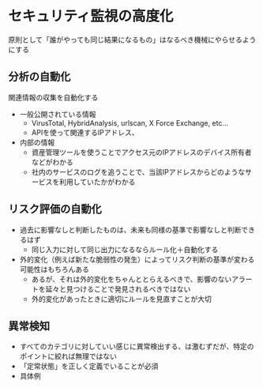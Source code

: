 # セキュリティ監視の高度化

原則として「誰がやっても同じ結果になるもの」はなるべき機械にやらせるようにする

## 分析の自動化

関連情報の収集を自動化する

- 一般公開されている情報
    - VirusTotal, HybridAnalysis, urlscan, X Force Exchange, etc...
    - APIを使って関連するIPアドレス、
- 内部の情報
    - 資産管理ツールを使うことでアクセス元のIPアドレスのデバイス所有者などがわかる
    - 社内のサービスのログを追うことで、当該IPアドレスからどのようなサービスを利用していたかがわかる

## リスク評価の自動化

- 過去に影響なしと判断したものは、未来も同様の基準で影響なしと判断できるはず
    - 同じ入力に対して同じ出力になるならルール化＋自動化する
- 外的変化（例えば新たな脆弱性の発生）によってリスク判断の基準が変わる可能性はもちろんある
    - あるが、それは外的変化をちゃんととらえるべきで、影響のないアラートを延々と見つけることで発見されるべきではない
    - 外的変化があったときに適切にルールを見直すことが大切

## 異常検知

- すべてのカテゴリに対していい感じに異常検出する、は激むずだが、特定のポイントに絞れば無理ではない
- 「定常状態」を正しく定義でいることが必須
- 具体例
